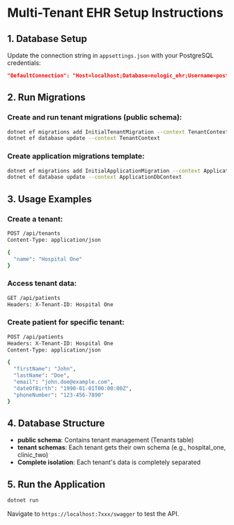 # Multi-Tenant EHR Setup Instructions

## 1. Database Setup
Update the connection string in `appsettings.json` with your PostgreSQL credentials:
```json
"DefaultConnection": "Host=localhost;Database=nulogic_ehr;Username=postgres;Password=your_password"
```

## 2. Run Migrations

### Create and run tenant migrations (public schema):
```bash
dotnet ef migrations add InitialTenantMigration --context TenantContext --output-dir Migrations/Tenant
dotnet ef database update --context TenantContext
```

### Create application migrations template:
```bash
dotnet ef migrations add InitialApplicationMigration --context ApplicationDbContext --output-dir Migrations/Application
dotnet ef database update --context ApplicationDbContext
```

## 3. Usage Examples

### Create a tenant:
```bash
POST /api/tenants
Content-Type: application/json

{
  "name": "Hospital One"
}
```

### Access tenant data:
```bash
GET /api/patients
Headers: X-Tenant-ID: Hospital One
```

### Create patient for specific tenant:
```bash
POST /api/patients
Headers: X-Tenant-ID: Hospital One
Content-Type: application/json

{
  "firstName": "John",
  "lastName": "Doe",
  "email": "john.doe@example.com",
  "dateOfBirth": "1990-01-01T00:00:00Z",
  "phoneNumber": "123-456-7890"
}
```

## 4. Database Structure
- **public schema**: Contains tenant management (Tenants table)
- **tenant schemas**: Each tenant gets their own schema (e.g., hospital_one, clinic_two)
- **Complete isolation**: Each tenant's data is completely separated

## 5. Run the Application
```bash
dotnet run
```

Navigate to `https://localhost:7xxx/swagger` to test the API.
